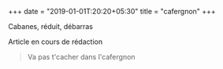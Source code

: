 +++
date = "2019-01-01T:20:20+05:30"
title = "cafergnon"
+++

Cabanes, réduit, débarras 
<!--more-->
Article en cours de rédaction

> Va pas t'cacher dans l'cafergnon
